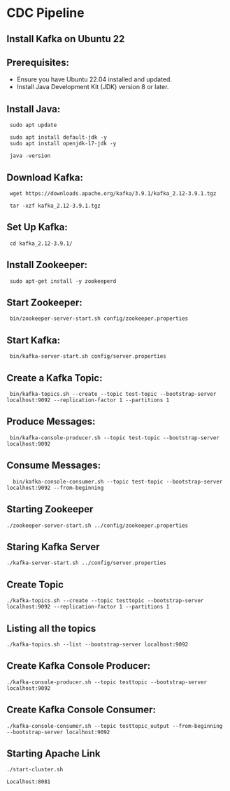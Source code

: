 # CDC Pipeline

## Install Kafka on Ubuntu 22


## **Prerequisites**:
   - Ensure you have Ubuntu 22.04 installed and updated.
   - Install Java Development Kit (JDK) version 8 or later.

## **Install Java**:
    
     sudo apt update

     sudo apt install default-jdk -y 
	 sudo apt install openjdk-17-jdk -y

     java -version
     

## **Download Kafka**:
   
     wget https://downloads.apache.org/kafka/3.9.1/kafka_2.12-3.9.1.tgz
       
     tar -xzf kafka_2.12-3.9.1.tgz
     

## **Set Up Kafka**:
   
     cd kafka_2.12-3.9.1/
     

## **Install Zookeeper**:
   
     sudo apt-get install -y zookeeperd
     

## **Start Zookeeper**:
   
     bin/zookeeper-server-start.sh config/zookeeper.properties
     

## **Start Kafka**:
   
     bin/kafka-server-start.sh config/server.properties
     

## **Create a Kafka Topic**:
   
     bin/kafka-topics.sh --create --topic test-topic --bootstrap-server localhost:9092 --replication-factor 1 --partitions 1
     

## **Produce Messages**:
   
     bin/kafka-console-producer.sh --topic test-topic --bootstrap-server localhost:9092
    

## **Consume Messages**:
    
      bin/kafka-console-consumer.sh --topic test-topic --bootstrap-server localhost:9092 --from-beginning
      



## Starting Zookeeper

	./zookeeper-server-start.sh ../config/zookeeper.properties 


## Staring Kafka Server

	./kafka-server-start.sh ../config/server.properties 

## Create Topic

	./kafka-topics.sh --create --topic testtopic --bootstrap-server localhost:9092 --replication-factor 1 --partitions 1

## Listing all the topics

	./kafka-topics.sh --list --bootstrap-server localhost:9092


## Create Kafka Console Producer:

	./kafka-console-producer.sh --topic testtopic --bootstrap-server localhost:9092

## Create Kafka Console Consumer:

	./kafka-console-consumer.sh --topic testtopic_output --from-beginning --bootstrap-server localhost:9092

## Starting Apache Link

	./start-cluster.sh

	Localhost:8081